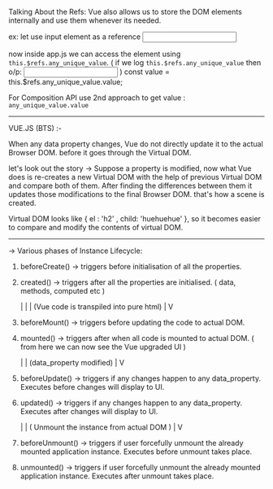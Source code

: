 
Talking About the Refs:
Vue also allows us to store the DOM elements internally and use them whenever its needed.

ex: let use input element as a reference
<input  :refs="any_unique_value"  />

now inside app.js we can access the element using `this.$refs.any_unique_value`.  ( if we log `this.$refs.any_unique_value` then o/p:  <input refs="any_unique_value"  /> )
const value = this.$refs.any_unique_value.value;


For Composition API 
use 2nd approach to get value : `any_unique_value.value`  




______________________________________________________________________________________________________________________________________________

VUE.JS (BTS) :-

When any data property changes, Vue do not directly update it to the actual Browser DOM.
before it goes through the Virtual DOM.

let's look out the story ->
Suppose a  property is modified, now what Vue does is re-creates a new Virtual DOM with the help of previous Virtual DOM and compare both of them. After finding the differences between them it updates those modifications to the final Browser DOM.
that's how a scene is created.

Virtual DOM looks like  { el : 'h2' , child: 'huehuehue' }, so it becomes easier to compare and modify the contents of virtual DOM.


________________________________________________________________________________________________________________________________________________


-> Various phases of Instance Lifecycle:

1. beforeCreate()     ->   triggers before initialisation of all the properties.
2. created()          ->   triggers after all the properties are initialised. ( data, methods, computed etc ) 

      |
      |
      | (Vue code is transpiled into pure html)
      |
      V

3. beforeMount()      ->   triggers before updating the code to actual DOM.
4. mounted()          ->   triggers after when all code is mounted to actual DOM. ( from here we can now see the Vue upgraded UI )
   
      |
      | (data_property modified)
      |
      V

5. beforeUpdate()     ->   triggers if any changes happen to any data_property. Executes before changes will display to UI.
6. updated()          ->   triggers if any changes happen to any data_property. Executes after changes will display to UI.

      
      |
      | ( Unmount the instance from actual DOM ) 
      |
      V

7. beforeUnmount()    ->   triggers if user forcefully unmount the already mounted application instance. Executes before unmount takes place.
8. unmounted()        ->   triggers if user forcefully unmount the already mounted application instance. Executes after unmount takes place.


